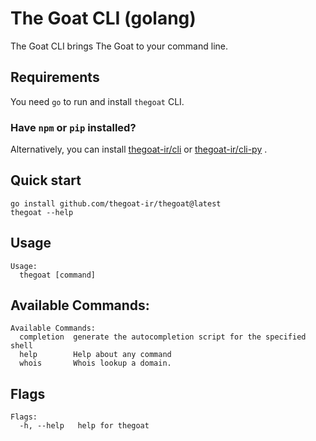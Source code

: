 # The Goat CLI (golang)
The Goat CLI brings The Goat to your command line.

## Requirements
You need `go` to run and install `thegoat` CLI.

### Have `npm` or `pip` installed?
Alternatively, you can install [thegoat-ir/cli](https://github.com/thegoat-ir/cli) or [thegoat-ir/cli-py](https://github.com/thegoat-ir/cli-py) .

## Quick start
```
go install github.com/thegoat-ir/thegoat@latest
thegoat --help
```

## Usage
```
Usage:
  thegoat [command]
```

## Available Commands:
```
Available Commands:
  completion  generate the autocompletion script for the specified shell
  help        Help about any command
  whois       Whois lookup a domain.
```
## Flags
```
Flags:
  -h, --help   help for thegoat
```
